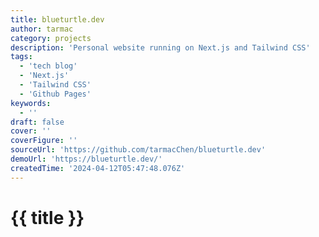 ```yaml
---
title: blueturtle.dev
author: tarmac
category: projects
description: 'Personal website running on Next.js and Tailwind CSS'
tags:
  - 'tech blog'
  - 'Next.js'
  - 'Tailwind CSS'
  - 'Github Pages'
keywords:
  - ''
draft: false
cover: ''
coverFigure: ''
sourceUrl: 'https://github.com/tarmacChen/blueturtle.dev'
demoUrl: 'https://blueturtle.dev/'
createdTime: '2024-04-12T05:47:48.076Z'
---
```


# {{ title }}
